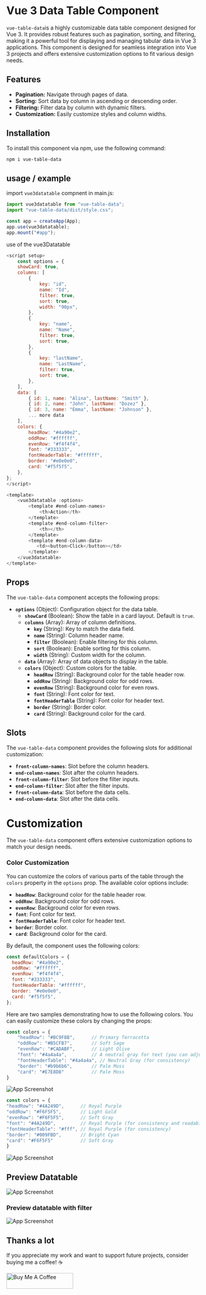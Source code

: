 # Vue 3 Data Table Component

`vue-table-data`is a highly customizable data table component designed for Vue 3. It provides robust features such as pagination, sorting, and filtering, making it a powerful tool for displaying and managing tabular data in Vue 3 applications. This component is designed for seamless integration into Vue 3 projects and offers extensive customization options to fit various design needs.

## Features

- **Pagination:** Navigate through pages of data.
- **Sorting:** Sort data by column in ascending or descending order.
- **Filtering:** Filter data by column with dynamic filters.
- **Customization:** Easily customize styles and column widths.

## Installation

To install this component via npm, use the following command:

```bash
npm i vue-table-data
```
## usage / example

import `vue3datatable` compnent in main.js:

```javascript
import vue3datatable from "vue-table-data";
import "vue-table-data/dist/style.css";

const app = createApp(App);
app.use(vue3datatable);
app.mount("#app");

```

use of the vue3Datatable

```javascript
<script setup>
    const options = {
    showCard: true,
    columns: [
        {
            key: "id",
            name: "Id",
            filter: true,
            sort: true,
            width: "90px",
        },
        {
            key: "name",
            name: "Name",
            filter: true,
            sort: true,
        },
        {
            key: "lastName",
            name: "LastName",
            filter: true,
            sort: true,
        },
    ],
    data: [
        { id: 1, name: "Alina", lastName: "Smith" },
        { id: 2, name: "John", lastName: "Dozez" },
        { id: 3, name: "Emma", lastName: "Johnson" },
        ... more data
    ],
    colors: {
        headRow: "#4a90e2",
        oddRow: "#ffffff",
        evenRow: "#f4f4f4",
        font: "#333333",
        fontHeaderTable: "#ffffff",
        border: "#e0e0e0",
        card: "#f5f5f5",
    },
};
</script>

<template>
    <vue3datatable :options>
        <template #end-column-names>
            <th>Action</th>
        </template>
        <template #end-column-filter>
            <th></th>
        </template>
        <template #end-column-data>
           <td><button>Click</button></td>
        </template>
    </vue3datatable>
</template>

``` 

## Props

The `vue-table-data` component accepts the following props:

- **`options`** (Object): Configuration object for the data table.
    - **`showCard`** (Boolean): Show the table in a card layout. Default is `true`.
    - **`columns`** (Array): Array of column definitions.
        - **`key`** (String): Key to match the data field.
        - **`name`** (String): Column header name.
        - **`filter`** (Boolean): Enable filtering for this column.
        - **`sort`** (Boolean): Enable sorting for this column.
        - **`width`** (String): Custom width for the column.
    - **`data`** (Array): Array of data objects to display in the table.
    - **`colors`** (Object): Custom colors for the table.
        - **`headRow`** (String): Background color for the table header row.
        - **`oddRow`** (String): Background color for odd rows.
        - **`evenRow`** (String): Background color for even rows.
        - **`font`** (String): Font color for text.
        - **`fontHeaderTable`** (String): Font color for header text.
        - **`border`** (String): Border color.
        - **`card`** (String): Background color for the card.

## Slots

The `vue-table-data` component provides the following slots for additional customization:

- **`front-column-names`**: Slot before the column headers.
- **`end-column-names`**: Slot after the column headers.
- **`front-column-filter`**: Slot before the filter inputs.
- **`end-column-filter`**: Slot after the filter inputs.
- **`front-column-data`**: Slot before the data cells.
- **`end-column-data`**: Slot after the data cells.


# Customization

The `vue-table-data` component offers extensive customization options to match your design needs.

### Color Customization

You can customize the colors of various parts of the table through the `colors` property in the `options` prop. The available color options include:

- **`headRow`**: Background color for the table header row.
- **`oddRow`**: Background color for odd rows.
- **`evenRow`**: Background color for even rows.
- **`font`**: Font color for text.
- **`fontHeaderTable`**: Font color for header text.
- **`border`**: Border color.
- **`card`**: Background color for the card.

By default, the component uses the following colors:
```javascript
const defaultColors = {
  headRow: "#4a90e2",
  oddRow: "#ffffff",
  evenRow: "#f4f4f4",
  font: "#333333",
  fontHeaderTable: "#ffffff",
  border: "#e0e0e0",
  card: "#f5f5f5",
};
```
Here are two samples demonstrating how to use the following colors. You can easily customize these colors by changing the props:
```javascript
const colors = {
    "headRow": "#BC9F8B",      // Primary Terracotta
    "oddRow": "#B5CFB7",       // Soft Sage
    "evenRow": "#CADABF",      // Light Olive
    "font": "#4a4a4a",         // A neutral gray for text (you can adjust this to match the palette if needed)
    "fontHeaderTable": "#4a4a4a", // Neutral Gray (for consistency)
    "border": "#b9b6b6",       // Pale Moss
    "card": "#E7E8D8"          // Pale Moss
}
```
![App Screenshot](https://raw.githubusercontent.com/ylberz/vue-datatable/main/public/preview-colors-sample-1.png)
```javascript
const colors = {
"headRow": "#4A249D",      // Royal Purple
"oddRow": "#F6F5F5",       // Light Gold
"evenRow": "#F6F5F5",      // Soft Gray
"font": "#4A249D",         // Royal Purple (for consistency and readability)
"fontHeaderTable": "#fff", // Royal Purple (for consistency)
"border": "#009FBD",       // Bright Cyan
"card": "#F6F5F5"          // Soft Gray
}
```
![App Screenshot](https://raw.githubusercontent.com/ylberz/vue-datatable/main/public/preview-colors-sample-2.png)



## Preview Datatable

![App Screenshot](https://raw.githubusercontent.com/ylberz/vue-datatable/main/public/preview.png)

### Preview datatable with filter
![App Screenshot](https://raw.githubusercontent.com/ylberz/vue-datatable/main/public/preview-filter.png)


## Thanks a lot

If you appreciate my work and want to support future projects, consider buying me a coffee! ☕️

<a href="https://buymeacoffee.com/ylberzeqiri" target="_blank">
<img src="https://cdn.buymeacoffee.com/buttons/default-orange.png" alt="Buy Me A Coffee" height="41" width="174">
</a>